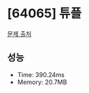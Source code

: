 # [64065] 튜플

[문제 출처](https://school.programmers.co.kr/learn/courses/30/lessons/64065)

## 성능

- Time: 390.24ms
- Memory: 20.7MB